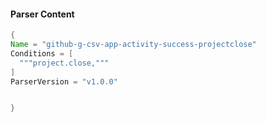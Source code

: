 #### Parser Content
```Java
{
Name = "github-g-csv-app-activity-success-projectclose"
Conditions = [
  """project.close,"""
]
ParserVersion = "v1.0.0"


}
```